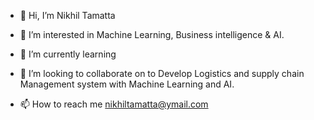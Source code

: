 - 👋 Hi, I’m Nikhil Tamatta
- 👀 I’m interested in Machine Learning, Business intelligence & AI.
- 🌱 I’m currently learning 
- 💞️ I’m looking to collaborate on to Develop Logistics and supply chain Management system with Machine Learning and AI.

- 📫 How to reach me nikhiltamatta@ymail.com

<!---
nikhiltamatta/nikhiltamatta is a ✨ special ✨ repository because its `README.md` (this file) appears on your GitHub profile.
You can click the Preview link to take a look at your changes.
--->
